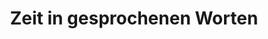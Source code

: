 ---
layout: article
title: Zeit in gesprochenen Worten
description: 
  - Dieses Template zeigt ein nettes Beispiel mit Lua Scripten. Es übersetzt die aktuelle Stunde und Minute in gesprochene Worte.
lang: de
weight: 500
isDraft: false
ref: Current_time_in_spoken_words
category:
image: Current_time_in_spoken_words_DE.png
download: Current_time_in_spoken_words_DE.pbmx
overview_description:
overview_benefits:
overview_data_sources:
---